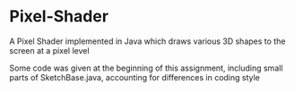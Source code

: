 # Pixel-Shader
A Pixel Shader implemented in Java which draws various 3D shapes to the screen at a pixel level

Some code was given at the beginning of this assignment, including small parts of SketchBase.java, accounting for differences in coding style
